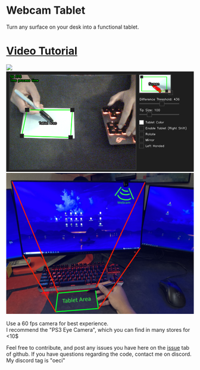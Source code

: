 # Webcam Tablet
Turn any surface on your desk into a functional tablet. 
<h1><a id="title" href="https://youtu.be/mBDaXqowUFw&t=186s" target="_blank">Video Tutorial</a></h1>
<img src="./resources/demo.gif"></img>
<img src="./resources/demosoftware.png"></img>
<img src="./resources/demo.png"></img>
<p>Use a 60 fps camera for best experience. <br>I recommend the "PS3 Eye Camera", which you can find in many stores for <10$</p>
Feel free to contribute, and post any issues you have here on the <a href="https://github.com/WarpRomo/webcam-tablet/issues">issue</a> tab of github. 
If you have questions regarding the code, contact me on discord. My discord tag is "oeci"
